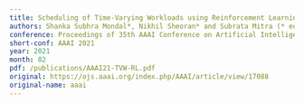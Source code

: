 ```yaml
---
title: Scheduling of Time-Varying Workloads using Reinforcement Learning
authors: Shanka Subhra Mondal*, Nikhil Sheoran* and Subrata Mitra (* equal contribution)
conference: Proceedings of 35th AAAI Conference on Artificial Intelligence
short-conf: AAAI 2021
year: 2021
month: 02
pdf: /publications/AAAI21-TVW-RL.pdf
original: https://ojs.aaai.org/index.php/AAAI/article/view/17088
original-name: aaai
---
```

